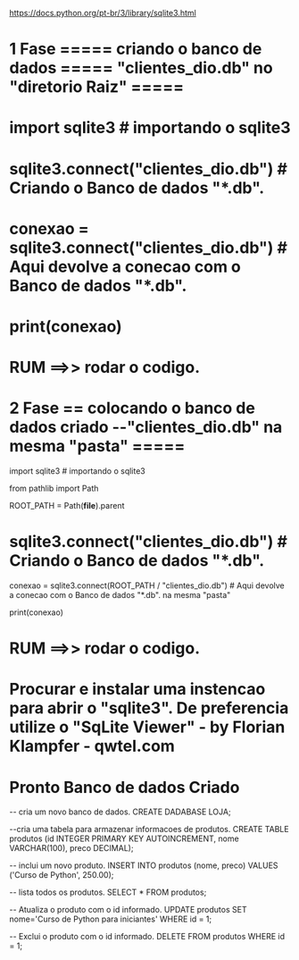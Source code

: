 
https://docs.python.org/pt-br/3/library/sqlite3.html

# 1 Fase ===== criando o banco de dados ===== "clientes_dio.db" no "diretorio Raiz"  =====

# import sqlite3                              # importando o sqlite3

# sqlite3.connect("clientes_dio.db")          # Criando o Banco de dados "*.db".

# conexao = sqlite3.connect("clientes_dio.db")   # Aqui devolve a conecao com o Banco de dados "*.db".

# print(conexao)

# RUM ==>> rodar o codigo.

# 2 Fase == colocando o banco de dados criado --"clientes_dio.db" na mesma "pasta" =====

import sqlite3                              # importando o sqlite3

from pathlib import Path

ROOT_PATH = Path(__file__).parent

# sqlite3.connect("clientes_dio.db")          # Criando o Banco de dados "*.db".

conexao = sqlite3.connect(ROOT_PATH / "clientes_dio.db")   # Aqui devolve a conecao com o Banco de dados "*.db". na mesma "pasta"

print(conexao)

# RUM ==>> rodar o codigo.

# Procurar e instalar uma instencao para abrir o "sqlite3". De preferencia utilize o "SqLite Viewer" - by Florian Klampfer - qwtel.com

# Pronto Banco de dados Criado 
-- cria um novo banco de dados.
CREATE DADABASE LOJA;

--cria uma tabela para armazenar informacoes de produtos.
CREATE TABLE produtos (id INTEGER PRIMARY KEY AUTOINCREMENT, nome VARCHAR(100), preco DECIMAL);

-- inclui um novo produto.
INSERT INTO produtos (nome, preco) VALUES ('Curso de Python', 250.00);

-- lista todos os produtos.
SELECT * FROM produtos;

-- Atualiza o produto com o id informado.
UPDATE produtos SET nome='Curso de Python para iniciantes' WHERE id = 1;

-- Exclui o produto com o id informado.
DELETE FROM produtos WHERE id = 1;